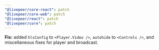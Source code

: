 ```yaml
---
"@livepeer/core-react": patch
"@livepeer/core-web": patch
"@livepeer/react": patch
"@livepeer/core": patch
---
```


**Fix:** added `hlsConfig` to `<Player.Video />`, `autohide` to `<Controls />`, and miscellaneous fixes for player and broadcast.
